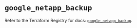 # `google_netapp_backup`

Refer to the Terraform Registry for docs: [`google_netapp_backup`](https://registry.terraform.io/providers/hashicorp/google/6.41.0/docs/resources/netapp_backup).
